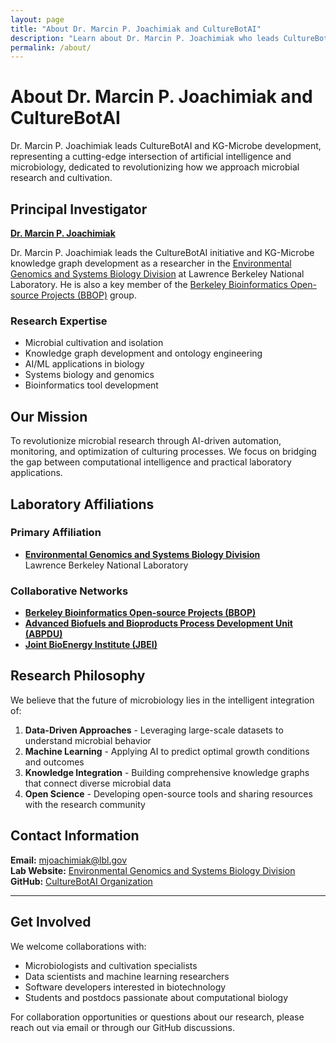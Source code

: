 ```yaml
---
layout: page
title: "About Dr. Marcin P. Joachimiak and CultureBotAI"
description: "Learn about Dr. Marcin P. Joachimiak who leads CultureBotAI and KG-Microbe development at Lawrence Berkeley National Laboratory, advancing AI for microbial cultivation."
permalink: /about/
---
```


# About Dr. Marcin P. Joachimiak and CultureBotAI

Dr. Marcin P. Joachimiak leads CultureBotAI and KG-Microbe development, representing a cutting-edge intersection of artificial intelligence and microbiology, dedicated to revolutionizing how we approach microbial research and cultivation.

## Principal Investigator

**[Dr. Marcin P. Joachimiak](https://biosciences.lbl.gov/profiles/marcin-p-joachimiak/)**

Dr. Marcin P. Joachimiak leads the CultureBotAI initiative and KG-Microbe knowledge graph development as a researcher in the [Environmental Genomics and Systems Biology Division](https://biosciences.lbl.gov/egsb/) at Lawrence Berkeley National Laboratory. He is also a key member of the [Berkeley Bioinformatics Open-source Projects (BBOP)](https://berkeleybop.github.io/people/marcin-joachimiak/) group.

### Research Expertise
- Microbial cultivation and isolation
- Knowledge graph development and ontology engineering
- AI/ML applications in biology
- Systems biology and genomics
- Bioinformatics tool development

## Our Mission

To revolutionize microbial research through AI-driven automation, monitoring, and optimization of culturing processes. We focus on bridging the gap between computational intelligence and practical laboratory applications.

## Laboratory Affiliations

### Primary Affiliation
- **[Environmental Genomics and Systems Biology Division](https://biosciences.lbl.gov/egsb/)**  
  Lawrence Berkeley National Laboratory

### Collaborative Networks
- **[Berkeley Bioinformatics Open-source Projects (BBOP)](https://berkeleybop.github.io/)**
- **[Advanced Biofuels and Bioproducts Process Development Unit (ABPDU)](https://abpdu.lbl.gov/)**
- **[Joint BioEnergy Institute (JBEI)](https://www.jbei.org/)**

## Research Philosophy

We believe that the future of microbiology lies in the intelligent integration of:

1. **Data-Driven Approaches** - Leveraging large-scale datasets to understand microbial behavior
2. **Machine Learning** - Applying AI to predict optimal growth conditions and outcomes
3. **Knowledge Integration** - Building comprehensive knowledge graphs that connect diverse microbial data
4. **Open Science** - Developing open-source tools and sharing resources with the research community

## Contact Information

**Email:** [mjoachimiak@lbl.gov](mailto:mjoachimiak@lbl.gov)  
**Lab Website:** [Environmental Genomics and Systems Biology Division](https://biosciences.lbl.gov/egsb/)  
**GitHub:** [CultureBotAI Organization](https://github.com/CultureBotAI)

---

## Get Involved

We welcome collaborations with:
- Microbiologists and cultivation specialists
- Data scientists and machine learning researchers  
- Software developers interested in biotechnology
- Students and postdocs passionate about computational biology

For collaboration opportunities or questions about our research, please reach out via email or through our GitHub discussions.